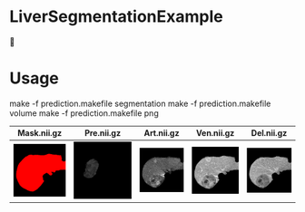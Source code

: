 # LiverSegmentationExample

:grimacing:

Usage
=====

make -f prediction.makefile segmentation
make -f prediction.makefile volume
make -f prediction.makefile png


Mask.nii.gz  | Pre.nii.gz  | Art.nii.gz  | Ven.nii.gz | Del.nii.gz  
-----------  | ----------- | ----------  | ---------- | ----------
![mask](/DataSetupREADME/pdffig/mask.png) | ![pre](/DataSetupREADME/pdffig/pre.png) | ![art](/DataSetupREADME/pdffig/arterial.png) | ![ven](/DataSetupREADME/pdffig/venous.png) | ![del](/DataSetupREADME/pdffig/delay.png)
